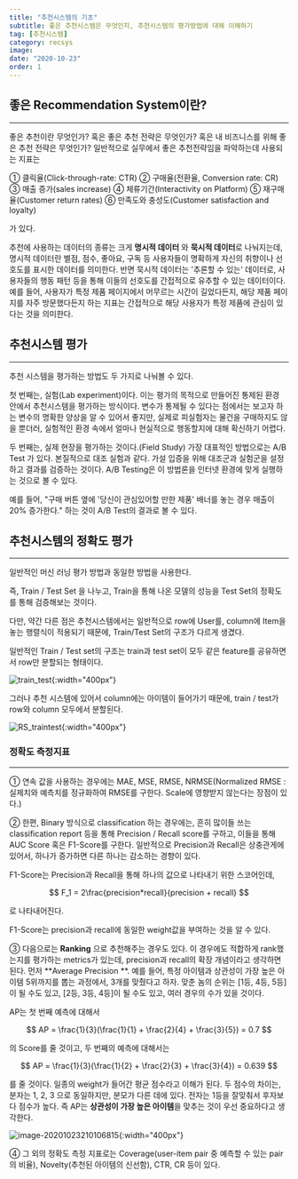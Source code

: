 ```yaml
---
title: "추천시스템의 기초"
subtitle: 좋은 추천시스템은 무엇인지, 추천시스템의 평가방법에 대해 이해하기
tag: [추천시스템]
category: recsys
image:
date: "2020-10-23"
order: 1
---
```


## 좋은 Recommendation System이란?

---

좋은 추천이란 무엇인가? 혹은 좋은 추천 전략은 무엇인가? 혹은 내 비즈니스를 위해 좋은 추천 전략은 무엇인가? 일반적으로 실무에서 좋은 추천전략임을 파악하는데 사용되는 지표는

① 클릭율(Click-through-rate: CTR)
② 구매율(전환율, Conversion rate: CR)
③ 매출 증가(sales increase)
④ 체류기간(Interactivity on Platform)
⑤ 재구매율(Customer return rates)
⑥ 만족도와 충성도(Customer satisfaction and loyalty)

가 있다.

추천에 사용하는 데이터의 종류는 크게 **명시적 데이터** 와 **묵시적 데이터**로 나눠지는데, 명시적 데이터란 별점, 점수, 좋아요, 구독 등 사용자들이 명확하게 자신의 취향이나 선호도를 표시한 데이터를 의미한다. 반면 묵시적 데이터는 '추론할 수 있는' 데이터로, 사용자들의 행동 패턴 등을 통해 이들의 선호도를 간접적으로 유추할 수 있는 데이터이다. 예를 들어, 사용자가 특정 제품 페이지에서 머무르는 시간이 길었다든지, 해당 제품 페이지를 자주 방문했다든지 하는 지표는 간접적으로 해당 사용자가 특정 제품에 관심이 있다는 것을 의미한다.

## 추천시스템 평가

---

추천 시스템을 평가하는 방법도 두 가지로 나눠볼 수 있다.

첫 번째는, 실험(Lab experiment)이다. 이는 평가의 목적으로 만들어진 통제된 환경 안에서 추천시스템을 평가하는 방식이다. 변수가 통제될 수 있다는 점에서는 보고자 하는 변수의 명확한 양상을 알 수 있어서 좋지만, 실제로 피실험자는 물건을 구매하지도 않을 뿐더러, 실험적인 환경 속에서 얼마나 현실적으로 행동할지에 대해 확신하기 어렵다.

두 번째는, 실제 현장을 평가하는 것이다.(Field Study) 가장 대표적인 방법으로는 A/B Test 가 있다. 본질적으로 대조 실험과 같다. 가설 입증을 위해 대조군과 실험군을 설정하고 결과를 검증하는 것이다. A/B Testing은 이 방법론을 인터넷 환경에 맞게 실행하는 것으로 볼 수 있다.

예를 들어, "구매 버튼 옆에 '당신이 관심있어할 만한 제품' 배너를 놓는 경우 매출이 20% 증가한다." 하는 것이 A/B Test의 결과로 볼 수 있다.

## 추천시스템의 정확도 평가

---

일반적인 머신 러닝 평가 방법과 동일한 방법을 사용한다.

즉, Train / Test Set 을 나누고, Train을 통해 나온 모델의 성능을 Test Set의 정확도를 통해 검증해보는 것이다.

다만, 약간 다른 점은 추천시스템에서는 일반적으로 row에 User를, column에 Item을 놓는 행렬식이 적용되기 때문에, Train/Test Set의 구조가 다르게 생겼다.

일반적인 Train / Test set의 구조는 train과 test set이 모두 같은 feature를 공유하면서 row만 분할되는 형태이다.

![train_test](https://user-images.githubusercontent.com/37925813/96999775-b5781b80-1570-11eb-9fb0-65ae204dbc33.png){:width="400px"}

그러나 추천 시스템에 있어서 column에는 아이템이 들어가기 때문에, train / test가 row와 column 모두에서 분할된다.

![RS_traintest](https://user-images.githubusercontent.com/37925813/96999769-b3ae5800-1570-11eb-85d7-f74512867094.png){:width="400px"}

### 정확도 측정지표

---

① 연속 값을 사용하는 경우에는 MAE, MSE, RMSE, NRMSE(Normalized RMSE : 실제치와 예측치를 정규화하여 RMSE를 구한다. Scale에 영향받지 않는다는 장점이 있다.)

② 한편, Binary 방식으로 classification 하는 경우에는, 흔히 많이들 쓰는 classification report 등을 통해 Precision / Recall score를 구하고, 이들을 통해 AUC Score 혹은 F1-Score를 구한다. 일반적으로 Precision과 Recall은 상충관게에 있어서, 하나가 증가하면 다른 하나는 감소하는 경향이 있다.

F1-Score는 Precision과 Recall을 통해 하나의 값으로 나타내기 위한 스코어인데,

$$
F_1 = 2\frac{precision*recall}{precision + recall}
$$

로 나타내어진다.

F1-Score는 precision과 recall에 동일한 weight값을 부여하는 것을 알 수 있다.

③ 다음으로는 **Ranking** 으로 추천해주는 경우도 있다. 이 경우에도 적합하게 rank했는지를 평가하는 metrics가 있는데, precision과 recall의 확장 개념이라고 생각하면 된다. 먼저 **Average Precision **. 예를 들어, 특정 아이템과 상관성이 가장 높은 아이템 5위까지를 뽑는 과정에서, 3개를 맞췄다고 하자. 맞춘 놈의 순위는 [1등, 4등, 5등]이 될 수도 있고, [2등, 3등, 4등]이 될 수도 있고, 여러 경우의 수가 있을 것이다.

AP는 첫 번째 예측에 대해서

$$
AP = \frac{1}{3}(\frac{1}{1} + \frac{2}{4} + \frac{3}{5}) = 0.7
$$

의 Score를 줄 것이고, 두 번째의 예측에 대해서는

$$
AP = \frac{1}{3}(\frac{1}{2} + \frac{2}{3} + \frac{3}{4}) = 0.639
$$

를 줄 것이다. 일종의 weight가 들어간 평균 점수라고 이해가 된다. 두 점수의 차이는, 분자는 1, 2, 3 으로 동일하지만, 분모가 다른 데에 있다. 전자는 1등을 잘맞춰서 후자보다 점수가 높다. 즉 AP는 **상관성이 가장 높은 아이템**을 맞추는 것이 우선 중요하다고 생각한다.

![image-20201023210106815](https://user-images.githubusercontent.com/37925813/97001167-e3f6f600-1572-11eb-8f74-354313819a0e.png){:width="400px"}

④ 그 외의 정확도 측정 지표로는 Coverage(user-item pair 중 예측할 수 있는 pair의 비율), Novelty(추천된 아이템의 신선함), CTR, CR 등이 있다.
